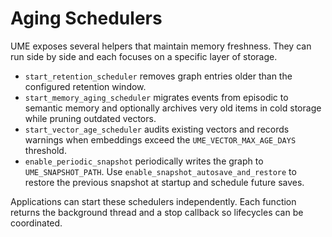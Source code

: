# Aging Schedulers

UME exposes several helpers that maintain memory freshness. They can run
side by side and each focuses on a specific layer of storage.

- `start_retention_scheduler` removes graph entries older than the configured
  retention window.
- `start_memory_aging_scheduler` migrates events from episodic to semantic
  memory and optionally archives very old items in cold storage while pruning
  outdated vectors.
- `start_vector_age_scheduler` audits existing vectors and records warnings
  when embeddings exceed the `UME_VECTOR_MAX_AGE_DAYS` threshold.
- `enable_periodic_snapshot` periodically writes the graph to
  `UME_SNAPSHOT_PATH`. Use `enable_snapshot_autosave_and_restore` to restore
  the previous snapshot at startup and schedule future saves.

Applications can start these schedulers independently. Each function returns the
background thread and a stop callback so lifecycles can be coordinated.

